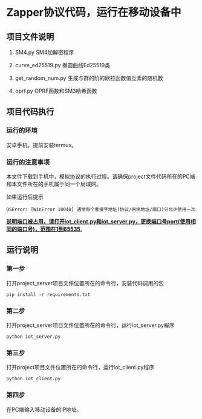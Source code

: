 # Zapper协议代码，运行在移动设备中

## 项目文件说明

1. SM4.py SM4加解密程序

2. curve_ed25519.py 椭圆曲线Ed25519类

3. get_random_num.py 生成与群的阶的欧拉函数值互素的随机数

4. oprf.py OPRF函数和SM3哈希函数



## 项目代码执行

### 运行的环境

安卓手机，提前安装termux。



### 运行的注意事项

本文件下载到手机中，模拟协议的执行过程。请确保project文件代码所在的PC端和本文件所在的手机属于同一个局域网。

如果运行后提示

```
OSError: [WinError 10048] 通常每个套接字地址(协议/网络地址/端口)只允许使用一次
```

<u>**说明端口被占用，请打开iot_client.py和iot_server.py，更换端口号port(使用相同的端口号)，范围在1到65535**.</u>

## 运行说明

### 第一步

打开project_server项目文件位置所在的命令行，安装代码调用的包

```
pip install -r requirements.txt
```

### 第二步

打开project_server项目文件位置所在的命令行，运行iot_server.py程序

```
python iot_server.py
```

### 第三步

打开project项目文件位置所在的命令行，运行iot_client.py程序

```
python iot_client.py
```

### 第四步

在PC端输入移动设备的IP地址。

